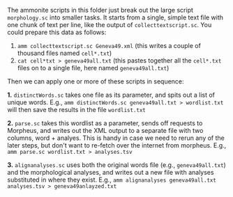The ammonite scripts in this folder just break out the large script `morphology.sc` into smaller tasks.  It starts from a single, simple text file with one chunk of text per line, like the output of `collecttextscript.sc`.  You could prepare this data as follows:

1. `amm collecttextscript.sc Geneva49.xml` (this writes a couple of thousand files named `cell*.txt`)
2. `cat cell*txt > geneva49all.txt` (this pastes together all the `cell*.txt` files on to a single file, here named `geneva49all.txt`)


Then we can apply one or more of these scripts in sequence:

**1.** `distinctWords.sc` takes one file as its parameter, and spits out a list of unique words.  E.g., `amm distinctWords.sc geneva49all.txt > wordlist.txt` will then save the results in the file `wordlist.txt`

**2.**  `parse.sc` takes this wordlist as a parameter, sends off requests to Morpheus, and writes out the XML output to a separate file with two columns, word + analyes.  This is handy in case we need to rerun any of the later steps, but don't want to re-fetch over the internet from morpheus. E.g., `amm parse.sc wordlist.txt > analyses.tsv`

**3.** `alignanalyses.sc` uses both the original words file (e.g., `geneva49all.txt`) and the morphological analyses, and writes out a new file with analyses substituted in where they exist.  E.g., `amm alignanalyses geneva49all.txt analyses.tsv > geneva49anlayzed.txt`
